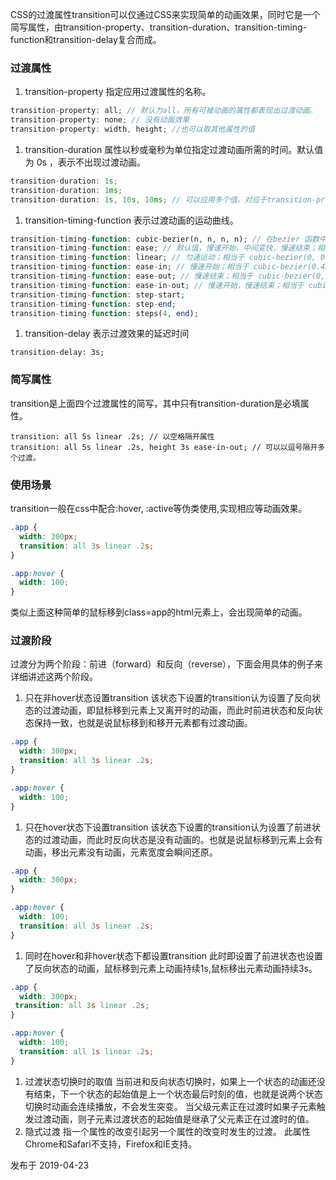 CSS的过渡属性transition可以仅通过CSS来实现简单的动画效果，同时它是一个简写属性，由transition-property、transition-duration、transition-timing-function和transition-delay复合而成。

### 过渡属性

1. transition-property 指定应用过渡属性的名称。

```cpp
transition-property: all; // 默认为all，所有可被动画的属性都表现出过渡动画。
transition-property: none; // 没有动画效果
transition-property: width, height; //也可以取其他属性的值
```

1. transition-duration 属性以秒或毫秒为单位指定过渡动画所需的时间。默认值为 0s ，表示不出现过渡动画。

```cpp
transition-duration: 1s;
transition-duration: 1ms;
transition-duration: 1s, 10s, 10ms; // 可以应用多个值，对应于transition-property的多个属性，表示每个属性对应的延时时间
```

1. transition-timing-function 表示过渡动画的运动曲线。

```php
transition-timing-function: cubic-bezier(n, n, n, n); // 在bezier 函数中自定义 0 ~ 1 之间的数值
transition-timing-function: ease; // 默认值，慢速开始，中间变快，慢速结束；相当于 cubic-bezier(0.25, 0.1, 0.25, 1)。
transition-timing-function: linear; // 匀速运动；相当于 cubic-bezier(0, 0, 1, 1)。
transition-timing-function: ease-in; // 慢速开始；相当于 cubic-bezier(0.42, 0, 1, 1)。
transition-timing-function: ease-out; // 慢速结束；相当于 cubic-bezier(0, 0, 0.58, 1)
transition-timing-function: ease-in-out; // 慢速开始，慢速结束；相当于 cubic-bezier(0.42, 0, 0.58, 1)
transition-timing-function: step-start;
transition-timing-function: step-end;
transition-timing-function: steps(4, end);
```

1. transition-delay 表示过渡效果的延迟时间

```text
transition-delay: 3s;
```

### 简写属性

transition是上面四个过渡属性的简写，其中只有transition-duration是必填属性。

```text
transition: all 5s linear .2s; // 以空格隔开属性
transition: all 5s linear .2s, height 3s ease-in-out; // 可以以逗号隔开多个过渡。
```

### 使用场景

transition一般在css中配合:hover, :active等伪类使用,实现相应等动画效果。

```css
.app {
  width: 300px;
  transition: all 3s linear .2s;
}

.app:hover {
  width: 100;
}
```

类似上面这种简单的鼠标移到class=app的html元素上，会出现简单的动画。

### 过渡阶段

过渡分为两个阶段：前进（forward）和反向（reverse），下面会用具体的例子来详细讲述这两个阶段。

1. 只在非hover状态设置transition
   该状态下设置的transition认为设置了反向状态的过渡动画，即鼠标移到元素上又离开时的动画，而此时前进状态和反向状态保持一致，也就是说鼠标移到和移开元素都有过渡动画。

```css
.app {
  width: 300px;
  transition: all 3s linear .2s;
}

.app:hover {
  width: 100;
}
```

1. 只在hover状态下设置transition
   该状态下设置的transition认为设置了前进状态的过渡动画，而此时反向状态是没有动画的。也就是说鼠标移到元素上会有动画，移出元素没有动画，元素宽度会瞬间还原。

```css
.app {
  width: 300px;
}

.app:hover {
  width: 100;
  transition: all 3s linear .2s;
}
```

1. 同时在hover和非hover状态下都设置transition
   此时即设置了前进状态也设置了反向状态的动画，鼠标移到元素上动画持续1s,鼠标移出元素动画持续3s。

```css
.app {
  width: 300px;
 transition: all 3s linear .2s;
}

.app:hover {
  width: 100;
  transition: all 1s linear .2s;
}
```

1. 过渡状态切换时的取值
   当前进和反向状态切换时，如果上一个状态的动画还没有结束，下一个状态的起始值是上一个状态最后时刻的值，也就是说两个状态切换时动画会连续播放，不会发生突变。
   当父级元素正在过渡时如果子元素触发过渡动画，则子元素过渡状态的起始值是继承了父元素正在过渡时的值。
2. 隐式过渡
   指一个属性的改变引起另一个属性的改变时发生的过渡。
   此属性Chrome和Safari不支持，Firefox和IE支持。

发布于 2019-04-23